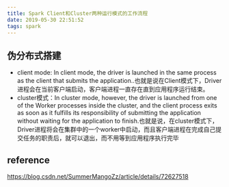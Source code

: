 ```yaml
---
title: Spark Client和Cluster两种运行模式的工作流程
date: 2019-05-30 22:51:52
tags: spark
---
```



## 伪分布式搭建
- client mode: In client mode, the driver is launched in the same process as the client that submits the application..也就是说在Client模式下，Driver进程会在当前客户端启动，客户端进程一直存在直到应用程序运行结束。
- cluster模式：In cluster mode, however, the driver is launched from one of the Worker processes inside the cluster, and the client process exits as soon as it fulfills its responsibility of submitting the application without waiting for the application to finish.也就是说，在cluster模式下，Driver进程将会在集群中的一个worker中启动，而且客户端进程在完成自己提交任务的职责后，就可以退出，而不用等到应用程序执行完毕

## reference
https://blog.csdn.net/SummerMangoZz/article/details/72627518
